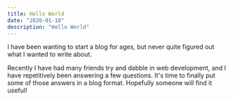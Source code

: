 ```yaml
---
title: Hello World
date: "2020-01-18"
description: "Hello World"
---
```


I have been wanting to start a blog for ages, but never quite figured out
what I wanted to write about.

Recently I have had many friends try and dabble in web development, and
I have repetitively been answering a few questions. It's time to finally
put some of those answers in a blog format. Hopefully someone will find
it useful!